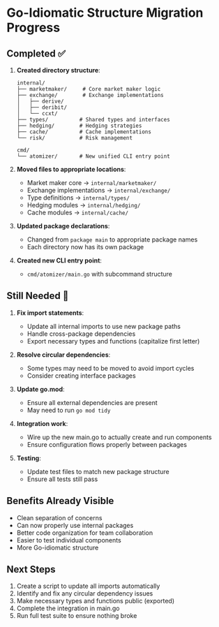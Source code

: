 # Go-Idiomatic Structure Migration Progress

## Completed ✅

1. **Created directory structure**:
   ```
   internal/
   ├── marketmaker/     # Core market maker logic
   ├── exchange/        # Exchange implementations
   │   ├── derive/
   │   ├── deribit/
   │   └── ccxt/
   ├── types/          # Shared types and interfaces
   ├── hedging/        # Hedging strategies
   ├── cache/          # Cache implementations
   └── risk/           # Risk management
   
   cmd/
   └── atomizer/       # New unified CLI entry point
   ```

2. **Moved files to appropriate locations**:
   - Market maker core → `internal/marketmaker/`
   - Exchange implementations → `internal/exchange/`
   - Type definitions → `internal/types/`
   - Hedging modules → `internal/hedging/`
   - Cache modules → `internal/cache/`

3. **Updated package declarations**:
   - Changed from `package main` to appropriate package names
   - Each directory now has its own package

4. **Created new CLI entry point**:
   - `cmd/atomizer/main.go` with subcommand structure

## Still Needed 🚧

1. **Fix import statements**:
   - Update all internal imports to use new package paths
   - Handle cross-package dependencies
   - Export necessary types and functions (capitalize first letter)

2. **Resolve circular dependencies**:
   - Some types may need to be moved to avoid import cycles
   - Consider creating interface packages

3. **Update go.mod**:
   - Ensure all external dependencies are present
   - May need to run `go mod tidy`

4. **Integration work**:
   - Wire up the new main.go to actually create and run components
   - Ensure configuration flows properly between packages

5. **Testing**:
   - Update test files to match new package structure
   - Ensure all tests still pass

## Benefits Already Visible

- Clean separation of concerns
- Can now properly use internal packages
- Better code organization for team collaboration
- Easier to test individual components
- More Go-idiomatic structure

## Next Steps

1. Create a script to update all imports automatically
2. Identify and fix any circular dependency issues
3. Make necessary types and functions public (exported)
4. Complete the integration in main.go
5. Run full test suite to ensure nothing broke